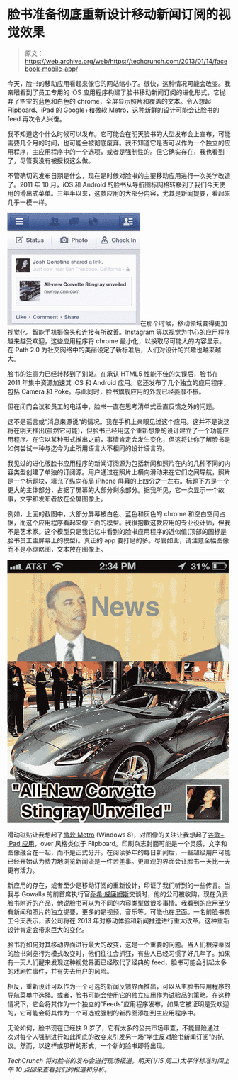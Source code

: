 # 脸书准备彻底重新设计移动新闻订阅的视觉效果

> 原文：<https://web.archive.org/web/https://techcrunch.com/2013/01/14/facebook-mobile-app/>

今天，脸书的移动应用看起来像它的网站缩小了。很快，这种情况可能会改变。我亲眼看到了员工专用的 iOS 应用程序构建了脸书移动新闻订阅的进化形式，它抛弃了空空的蓝色和白色的 chrome，全屏显示照片和覆盖的文本。令人想起 Flipboard、iPad 的 Google+和微软 Metro，这种新鲜的设计可能会让脸书的 feed 再次令人兴奋。

我不知道这个什么时候可以发布。它可能会在明天脸书的大型发布会上宣布，可能需要几个月的时间，也可能会被彻底废弃。我不知道它是否可以作为一个独立的应用程序，主应用程序中的一个选项，或者是强制性的。但它确实存在，我也看到了，尽管我没有被授权这么做。

不管确切的发布日期是什么，现在是时候对脸书的主要移动应用进行一次美学改造了。2011 年 10 月，iOS 和 Android 的脸书从导航图标网格转移到了我们今天使用的滑出式菜单。三年半以来，这款应用的大部分内容，尤其是新闻提要，看起来几乎一模一样。

![Facebook Old News Feed](img/4697ec2d739bd75e196002a7920fa0ec.png)在那个时候，移动领域变得更加视觉化。智能手机摄像头和连接有所改善。Instagram 等以视觉为中心的应用程序越来越受欢迎，这些应用程序将 chrome 最小化，以换取尽可能大的内容显示。在 Path 2.0 为社交网络中的美丽设定了新标准后，人们对设计的兴趣也越来越大。

脸书的注意力已经转移到了别处。在承认 HTML5 性能不佳的失误后，脸书在 2011 年集中资源加速其 iOS 和 Android 应用。它还发布了几个独立的应用程序，包括 Camera 和 Poke。与此同时，脸书旗舰应用的外观已经萎靡不振。

但在闭门会议和员工的电话中，脸书一直在思考清单式垂直反馈之外的问题。

这不是谣言或“消息来源说”的情况。我在手机上亲眼见过这个应用。这并不是说这将在明天推出(虽然它可能)，但脸书已经用这个重新想象的设计建立了一个功能应用程序。在它以某种形式推出之前，事情肯定会发生变化，但这将让你了解脸书是如何尝试一种与迄今为止所用语言大不相同的设计语言的。

我见过的进化版脸书应用程序的新闻订阅源为包括新闻和照片在内的几种不同的内容类型创建了单独的订阅源。用户通过在照片上横向滑动来在它们之间导航，照片是一个标题块，填充了纵向布局 iPhone 屏幕的上四分之一左右。标题下方是一个更大的主体部分，占据了屏幕的大部分剩余部分。据我所见，它一次显示一个故事，文字和发布者放在全屏图像上。

例如，上面的截图中，大部分屏幕被白色、蓝色和灰色的 chrome 和空白空间占据，而这个应用程序看起来像下面的模型。我很抱歉这款应用的专业设计师，但我不是艺术家。这个模型只是我记忆中看到的脸书应用程序的近似值(顶部的图标是脸书员工主屏幕上的模型)。真正的 app 要打磨的多。尽管如此，请注意全幅图像而不是小缩略图，文本放在图像上。

![Next Facebook News Feed](img/af5b347301f9b9eb6a8ee6bc0160a7d5.png)

滑动磁贴让我想起了[微软 Metro](https://web.archive.org/web/20230404054327/https://techcrunch.com/2012/08/09/metro-ms-windows8/) (Windows 8)，对图像的关注让我想起了[谷歌+ iPad 应用](https://web.archive.org/web/20230404054327/https://techcrunch.com/2012/07/10/google-plus-ipad/)，over 风格类似于 Flipboard。印刷杂志封面可能是一个灵感，文字和图像融合在一起，而不是正式分开。在阅读多年的每日新闻后，一些超级用户可能已经开始认为费力地浏览新闻流是一件苦差事。更直观的界面会让脸书一天比一天更有活力。

新应用的存在，或者至少是移动订阅的重新设计，印证了我们听到的一些传言。当我与 Gowalla 的前首席执行官[乔希·威廉姆斯](https://web.archive.org/web/20230404054327/https://techcrunch.com/2012/12/17/facebook-nearby-gowalla/)交谈时，他的公司被收购，现在负责脸书附近的产品，他说脸书可以为不同的内容类型做很多事情。我看到的应用至少有新闻和照片的独立提要，更多的是视频、音乐等。可能也在里面。一名前脸书员工今天表示，该公司将在 2013 年对移动体验和新闻推送进行重大改革。这种重新设计肯定会带来巨大的变化。

脸书将如何对其移动界面进行最大的改变，这是一个重要的问题。当人们根深蒂固的脸书浏览行为模式改变时，他们往往会抓狂，有些人已经习惯了好几年了。如果有一天人们醒来发现这种视觉界面已经取代了经典的 feed，脸书可能会引起太多的戏剧性事件，并有失去用户的风险。

相反，重新设计可以作为一个可选的新闻反馈界面推出，可以从主脸书应用程序的导航菜单中选择。或者，脸书可能会使用它的[独立应用作为试验品的](https://web.archive.org/web/20230404054327/https://techcrunch.com/2012/11/09/standalone-guinea-pigs/)策略。在这种情况下，它会将其作为一个独立的“Feeds”应用程序发布，如果它被证明是受欢迎的，它可能会将其作为一个可选或强制的新界面添加到主应用程序中。

无论如何，脸书现在已经快 9 岁了，它有太多的公共市场审查，不能冒险通过一次对每个人强制进行如此彻底的改变来引发另一场“学生反对脸书新闻订阅”的抗议。然而，以这样或那样的形式，一个新的脸书即将出现。

*TechCrunch 将对脸书的发布会进行现场报道。明天(1/15 周二)太平洋标准时间上午 10 点回来查看我们的报道和分析。*